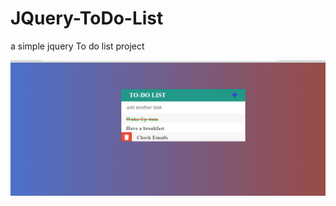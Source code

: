 # JQuery-ToDo-List
a simple jquery To do list project 

![](https://github.com/KayseMca/JQuery-ToDo-List/blob/master/Todo.png)
